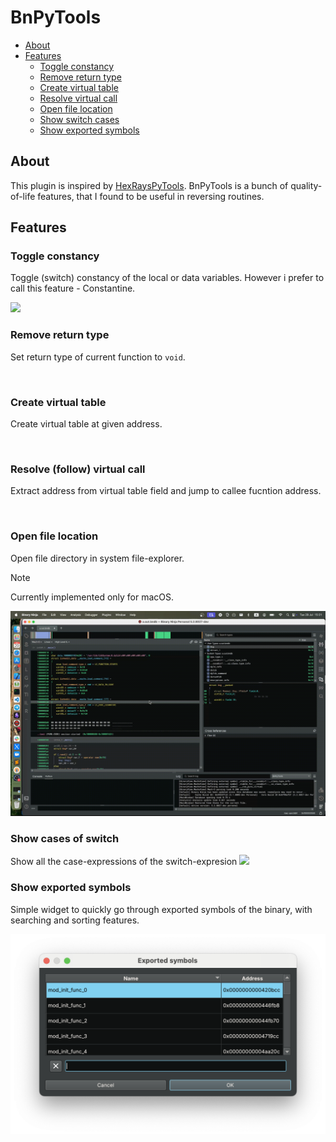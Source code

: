 BnPyTools
=========

* [About](#about)
* [Features](#features)
    * [Toggle constancy](#toggle-constancy)
    * [Remove return type](#remove-return-type)
    * [Create virtual table](#create-virtual-table)
    * [Resolve virtual call](#resolve-follow-virtual-call)
    * [Open file location](#open-file-location)
    * [Show switch cases](#show-cases-of-switch)
    * [Show exported symbols](#show-exports)

## About
This plugin is inspired by [HexRaysPyTools](https://github.com/igogo-x86/HexRaysPyTools). BnPyTools is a bunch of quality-of-life features, that I found to be useful in reversing routines.

## Features

### Toggle constancy
Toggle (switch) constancy of the local or data variables. However i prefer to call this feature - Constantine.

![](images/constantine.gif)

### Remove return type
Set return type of current function to `void`.

![]()

### Create virtual table
Create virtual table at given address.

![]()

### Resolve (follow) virtual call
Extract address from virtual table field and jump to callee fucntion address.

![]()

### Open file location
Open file directory in system file-explorer.
> [!NOTE]
> Currently implemented only for macOS.

![](images/open_file_location.gif)

### Show cases of switch
Show all the case-expressions of the switch-expresion
![](images/show_cases_of_switch.gif)


### Show exported symbols
Simple widget to quickly go through exported symbols of the binary, with searching and sorting features.

![](images/show_exports_view.png)